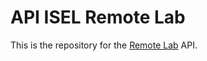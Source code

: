 <h1>API ISEL Remote Lab</h1>

This is the repository for the [Remote Lab](https://github.com/isel-remote-lab) API.
